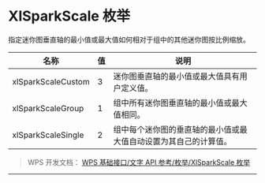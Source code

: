 # XlSparkScale 枚举

指定迷你图垂直轴的最小值或最大值如何相对于组中的其他迷你图按比例缩放。

| 名称               | 值  | 说明                                                             |
|--------------------|-----|------------------------------------------------------------------|
| xlSparkScaleCustom | 3   | 迷你图垂直轴的最小值或最大值具有用户定义值。                     |
| xlSparkScaleGroup  | 1   | 组中所有迷你图垂直轴的最小值或最大值相同。                       |
| xlSparkScaleSingle | 2   | 组中每个迷你图的垂直轴的最小值或最大值自动设置为其自己的计算值。 |

> WPS 开发文档： [WPS 基础接口/文字 API 参考/枚举/XlSparkScale 枚举](https://qn.cache.wpscdn.cn/encs/doc/office_v19/topics/WPS%20%E5%9F%BA%E7%A1%80%E6%8E%A5%E5%8F%A3/%E6%96%87%E5%AD%97%20API%20%E5%8F%82%E8%80%83/%E6%9E%9A%E4%B8%BE/XlSparkScale%20%E6%9E%9A%E4%B8%BE.html)

------------------------------------------------------------------------
